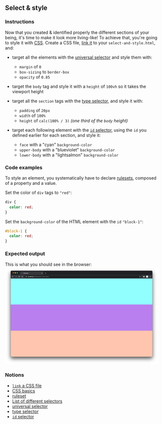 ## Select & style

### Instructions

Now that you created & identified properly the different sections of your being,
it's time to make it look more living-like! To achieve that, you're going to
style it with [CSS][0]. Create a CSS file, [link it][1] to your
`select-and-style.html`, and:

- target all the elements with the [universal selector][2] and style them with:

  - `margin` of `0`
  - `box-sizing` to `border-box`
  - `opacity` of `0.85`

- target the `body` tag and style it with a `height` of `100vh` so it takes the
  viewport height

- target all the `section` tags with the [type selector][3], and style it with:

  - `padding` of `20px`
  - `width` of `100%`
  - `height` of `calc(100% / 3)` _(one third of the `body` height)_

- target each following element with the [`id` selector][4], using the `id` you
  defined earlier for each section, and style it:
  - `face` with a "cyan" `background-color`
  - `upper-body` with a "blueviolet" `background-color`
  - `lower-body` with a "lightsalmon" `background-color`

### Code examples

To style an element, you systematically have to declare [rulesets][5], composed of a property and a value.

Set the color of `div` tags to `"red"`:

```css
div {
  color: red;
}
```

Set the `background-color` of the HTML element with the `id` `"block-1"`:

```css
#block-1 {
  color: red;
}
```

### Expected output

This is what you should see in the browser: ![screenshot][8]

### Notions

- [`link` a CSS file][1]
- [CSS basics][7]
- [ruleset][5]
- [List of different selectors][6]
- [universal selector][2]
- [type selector][3]
- [`id` selector][4]

[0]: https://developer.mozilla.org/en-US/docs/Web/CSS
[1]: https://developer.mozilla.org/en-US/docs/Web/HTML/Element/link#including_a_stylesheet
[2]: https://developer.mozilla.org/en-US/docs/Web/CSS/Universal_selectors
[3]: https://developer.mozilla.org/en-US/docs/Web/CSS/Type_selectors
[4]: https://developer.mozilla.org/en-US/docs/Web/CSS/ID_selectors
[5]: https://developer.mozilla.org/en-US/docs/Learn/Getting_started_with_the_web/CSS_basics#anatomy_of_a_css_ruleset
[6]: https://developer.mozilla.org/en-US/docs/Learn/Getting_started_with_the_web/CSS_basics#different_types_of_selectors
[7]: https://developer.mozilla.org/en-US/docs/Learn/Getting_started_with_the_web/CSS_basics
[8]: https://github.com/01-edu/public/blob/master/subjects/select-and-style/select-and-style.png?raw=true
